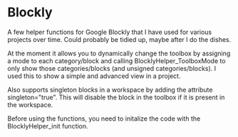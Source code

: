 # Blockly

A few helper functions for Google Blockly that I have used for various projects over time. Could probably be tidied up, maybe after I do the dishes.

At the moment it allows you to dynamically change the toolbox by assigning a mode to each category/block and calling BlocklyHelper_ToolboxMode to only show those categories/blocks (and unsigned categories/blocks). I used this to show a simple and advanced view in a project.

Also supports singleton blocks in a workspace by adding the attribute singleton="true". This will disable the block in the toolbox if it is present in the workspace.

Before using the functions, you need to initalize the code with the BlocklyHelper_init function.
